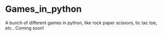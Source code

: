 # Games_in_python
A bunch of different games in python, like rock paper scissors, tic tac toe, etc.. Coming soon!
